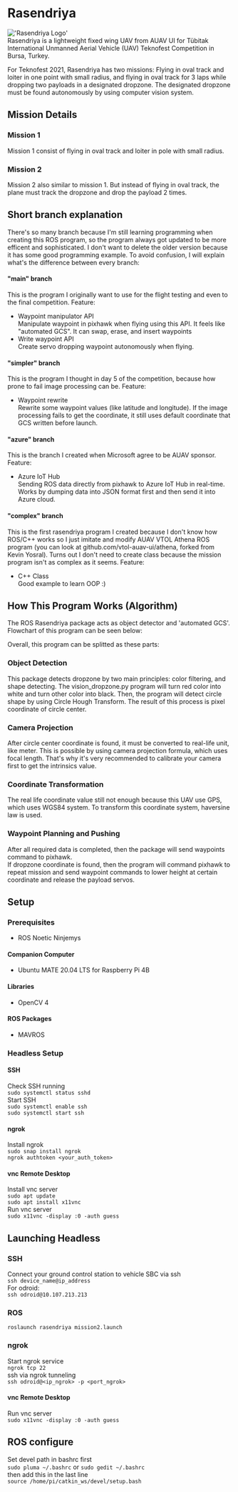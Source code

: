 # Rasendriya
!['Rasendriya Logo'](https://github.com/rizkymille/rasendriya-teknofest-2021/blob/main/docs/logo.png)  
Rasendriya is a lightweight fixed wing UAV from AUAV UI for Tübitak International Unmanned Aerial Vehicle (UAV) Teknofest Competition in Bursa, Turkey.

For Teknofest 2021, Rasendriya has two missions: Flying in oval track and loiter in one point with small radius, and flying in oval track for 3 laps while dropping two payloads in a designated dropzone. The designated dropzone must be found autonomously by using computer vision system.

## Mission Details
### Mission 1
Mission 1 consist of flying in oval track and loiter in pole with small radius.
### Mission 2
Mission 2 also similar to mission 1. But instead of flying in oval track, the plane must track the dropzone and drop the payload 2 times.

## Short branch explanation
There's so many branch because I'm still learning programming when creating this ROS program, so the program always got updated to be more efficent and sophisticated. I don't want to delete the older version because it has some good programming example. To avoid confusion, I will explain what's the difference between every branch:
#### "main" branch
This is the program I originally want to use for the flight testing and even to the final competition. Feature:
- Waypoint manipulator API  
Manipulate waypoint in pixhawk when flying using this API. It feels like "automated GCS". It can swap, erase, and insert waypoints
- Write waypoint API  
Create servo dropping waypoint autonomously when flying.
#### "simpler" branch
This is the program I thought in day 5 of the competition, because how prone to fail image processing can be. Feature:
- Waypoint rewrite  
Rewrite some waypoint values (like latitude and longitude). If the image processing fails to get the coordinate, it still uses default coordinate that GCS written before launch. 
#### "azure" branch
This is the branch I created when Microsoft agree to be AUAV sponsor. Feature:
- Azure IoT Hub  
Sending ROS data directly from pixhawk to Azure IoT Hub in real-time. Works by dumping data into JSON format first and then send it into Azure cloud.
#### "complex" branch
This is the first rasendriya program I created because I don't know how ROS/C++ works so I just imitate and modify AUAV VTOL Athena ROS program (you can look at github.com/vtol-auav-ui/athena, forked from Kevin Yosral). Turns out I don't need to create class because the mission program isn't as complex as it seems. Feature:  
- C++ Class  
Good example to learn OOP :)


## How This Program Works (Algorithm)
The ROS Rasendriya package acts as object detector and 'automated GCS'. Flowchart of this program can be seen below:

Overall, this program can be splitted as these parts:
### Object Detection
This package detects dropzone by two main principles: color filtering, and shape detecting. The vision_dropzone.py program will turn red color into white and turn other color into black. Then, the program will detect circle shape by using Circle Hough Transform. The result of this process is pixel coordinate of circle center.
### Camera Projection
After circle center coordinate is found, it must be converted to real-life unit, like meter. This is possible by using camera projection formula, which uses focal length. That's why it's very recommended to calibrate your camera first to get the intrinsics value.
### Coordinate Transformation
The real life coordinate value still not enough because this UAV use GPS, which uses WGS84 system. To transform this coordinate system, haversine law is used.
### Waypoint Planning and Pushing
After all required data is completed, then the package will send waypoints command to pixhawk.  
If dropzone coordinate is found, then the program will command pixhawk to repeat mission and send waypoint commands to lower height at certain coordinate and release the payload servos. 


## Setup
### Prerequisites
- ROS Noetic Ninjemys

#### Companion Computer
- Ubuntu MATE 20.04 LTS for Raspberry Pi 4B

#### Libraries
- OpenCV 4

#### ROS Packages
- MAVROS

### Headless Setup
#### SSH
Check SSH running  
  `sudo systemctl status sshd`  
Start SSH  
  `sudo systemctl enable ssh`  
  `sudo systemctl start ssh`  

#### ngrok
Install ngrok  
`sudo snap install ngrok`  
`ngrok authtoken <your_auth_token>`

#### vnc Remote Desktop  
Install vnc server  
`sudo apt update`  
`sudo apt install x11vnc`  
Run vnc server  
`sudo x11vnc -display :0 -auth guess`  

## Launching Headless
### SSH  
Connect your ground control station to vehicle SBC via ssh  
`ssh device_name@ip_address`  
For odroid:  
`ssh odroid@10.107.213.213`  

### ROS
`roslaunch rasendriya mission2.launch`  

### ngrok
Start ngrok service  
`ngrok tcp 22`  
ssh via ngrok tunneling  
`ssh odroid@<ip_ngrok> -p <port_ngrok>`  

#### vnc Remote Desktop  
Run vnc server  
`sudo x11vnc -display :0 -auth guess`  

## ROS configure
Set devel path in bashrc first  
`sudo pluma ~/.bashrc` or `sudo gedit ~/.bashrc`  
then add this in the last line  
`source /home/pi/catkin_ws/devel/setup.bash`
